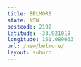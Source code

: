 ```yaml
---
title: BELMORE
state: NSW
postcode: 2192
latitude: -33.921018
longitude: 151.089663
url: /nsw/belmore/
layout: suburb
---
```

